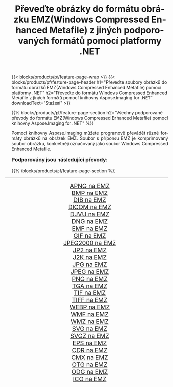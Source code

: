 ﻿---
title: Převeďte obrázky do formátu obrázku EMZ(Windows Compressed Enhanced Metafile) z jiných podporovaných formátů pomocí platformy .NET 
weight: 3920
url: /cs/net/conversion/to/emz/ 
lang: cs
langdirlevel: 2
locales: zh-hans,ja,it,ru,de,es,fr,nl,id,lt,pl,pt,vi,tr,ko,zh-hant,ar,hi,th,sv,cs,uk,he
description: Pomocí knihovny Aspose.Imaging for .NET je snadné převést do formátu EMZ(Windows Compressed Enhanced Metafile) z jiných podporovaných formátů obrázků
---

{{< blocks/products/pf/feature-page-wrap >}}
{{< blocks/products/pf/feature-page-header h1="Převeďte soubory obrázků do formátu obrázků EMZ(Windows Compressed Enhanced Metafile) pomocí platformy .NET" h2="Převeďte do formátu Windows Compressed Enhanced Metafile z jiných formátů pomocí knihovny Aspose.Imaging for .NET" downloadText="Stažení" >}}


{{% blocks/products/pf/feature-page-section  h2="Všechny podporované převody do formátu EMZ(Windows Compressed Enhanced Metafile) pomocí knihovny Aspose.Imaging for .NET" %}}
<p align=justify>Pomocí knihovny Aspose.Imaging můžete programově převádět různé formáty obrázků na obrázek EMZ. Soubor s příponou EMZ je komprimovaný soubor obrázku, konkrétněji označovaný jako soubor Windows Compressed Enhanced Metafile.</p>
<h3 style="margin-top:16px;">
Podporovány jsou následující převody:
</h3>
{{% /blocks/products/pf/feature-page-section %}}
<div class="container-fluid productfamilypage bg-gray">
    <div class="convertypes bg-gray agp-content section">
        <div class="container">
		<hr style="margin-left:-20px;"/>
		<div class="row other-converters" style="gap: 10px;font-size: 19px;text-align:center;">
		    <div class='col-md-3 other-converter remove-lp remove-rp'><a href="/imaging/cs/net/conversion/apng-to-emz/" style="padding:15px;">APNG na EMZ</a></div>
<div class='col-md-3 other-converter remove-lp remove-rp'><a href="/imaging/cs/net/conversion/bmp-to-emz/" style="padding:15px;">BMP na EMZ</a></div>
<div class='col-md-3 other-converter remove-lp remove-rp'><a href="/imaging/cs/net/conversion/dib-to-emz/" style="padding:15px;">DIB na EMZ</a></div>
<div class='col-md-3 other-converter remove-lp remove-rp'><a href="/imaging/cs/net/conversion/dicom-to-emz/" style="padding:15px;">DICOM na EMZ</a></div>
<div class='col-md-3 other-converter remove-lp remove-rp'><a href="/imaging/cs/net/conversion/djvu-to-emz/" style="padding:15px;">DJVU na EMZ</a></div>
<div class='col-md-3 other-converter remove-lp remove-rp'><a href="/imaging/cs/net/conversion/dng-to-emz/" style="padding:15px;">DNG na EMZ</a></div>
<div class='col-md-3 other-converter remove-lp remove-rp'><a href="/imaging/cs/net/conversion/emf-to-emz/" style="padding:15px;">EMF na EMZ</a></div>
<div class='col-md-3 other-converter remove-lp remove-rp'><a href="/imaging/cs/net/conversion/gif-to-emz/" style="padding:15px;">GIF na EMZ</a></div>
<div class='col-md-3 other-converter remove-lp remove-rp'><a href="/imaging/cs/net/conversion/jpeg2000-to-emz/" style="padding:15px;">JPEG2000 na EMZ</a></div>
<div class='col-md-3 other-converter remove-lp remove-rp'><a href="/imaging/cs/net/conversion/jp2-to-emz/" style="padding:15px;">JP2 na EMZ</a></div>
<div class='col-md-3 other-converter remove-lp remove-rp'><a href="/imaging/cs/net/conversion/j2k-to-emz/" style="padding:15px;">J2K na EMZ</a></div>
<div class='col-md-3 other-converter remove-lp remove-rp'><a href="/imaging/cs/net/conversion/jpg-to-emz/" style="padding:15px;">JPG na EMZ</a></div>
<div class='col-md-3 other-converter remove-lp remove-rp'><a href="/imaging/cs/net/conversion/jpeg-to-emz/" style="padding:15px;">JPEG na EMZ</a></div>
<div class='col-md-3 other-converter remove-lp remove-rp'><a href="/imaging/cs/net/conversion/png-to-emz/" style="padding:15px;">PNG na EMZ</a></div>
<div class='col-md-3 other-converter remove-lp remove-rp'><a href="/imaging/cs/net/conversion/tga-to-emz/" style="padding:15px;">TGA na EMZ</a></div>
<div class='col-md-3 other-converter remove-lp remove-rp'><a href="/imaging/cs/net/conversion/tif-to-emz/" style="padding:15px;">TIF na EMZ</a></div>
<div class='col-md-3 other-converter remove-lp remove-rp'><a href="/imaging/cs/net/conversion/tiff-to-emz/" style="padding:15px;">TIFF na EMZ</a></div>
<div class='col-md-3 other-converter remove-lp remove-rp'><a href="/imaging/cs/net/conversion/webp-to-emz/" style="padding:15px;">WEBP na EMZ</a></div>
<div class='col-md-3 other-converter remove-lp remove-rp'><a href="/imaging/cs/net/conversion/wmf-to-emz/" style="padding:15px;">WMF na EMZ</a></div>
<div class='col-md-3 other-converter remove-lp remove-rp'><a href="/imaging/cs/net/conversion/wmz-to-emz/" style="padding:15px;">WMZ na EMZ</a></div>
<div class='col-md-3 other-converter remove-lp remove-rp'><a href="/imaging/cs/net/conversion/svg-to-emz/" style="padding:15px;">SVG na EMZ</a></div>
<div class='col-md-3 other-converter remove-lp remove-rp'><a href="/imaging/cs/net/conversion/svgz-to-emz/" style="padding:15px;">SVGZ na EMZ</a></div>
<div class='col-md-3 other-converter remove-lp remove-rp'><a href="/imaging/cs/net/conversion/eps-to-emz/" style="padding:15px;">EPS na EMZ</a></div>
<div class='col-md-3 other-converter remove-lp remove-rp'><a href="/imaging/cs/net/conversion/cdr-to-emz/" style="padding:15px;">CDR na EMZ</a></div>
<div class='col-md-3 other-converter remove-lp remove-rp'><a href="/imaging/cs/net/conversion/cmx-to-emz/" style="padding:15px;">CMX na EMZ</a></div>
<div class='col-md-3 other-converter remove-lp remove-rp'><a href="/imaging/cs/net/conversion/otg-to-emz/" style="padding:15px;">OTG na EMZ</a></div>
<div class='col-md-3 other-converter remove-lp remove-rp'><a href="/imaging/cs/net/conversion/odg-to-emz/" style="padding:15px;">ODG na EMZ</a></div>
<div class='col-md-3 other-converter remove-lp remove-rp'><a href="/imaging/cs/net/conversion/ico-to-emz/" style="padding:15px;">ICO na EMZ</a></div>
                </div>
        </div>
    </div>
</div>
<br/>


